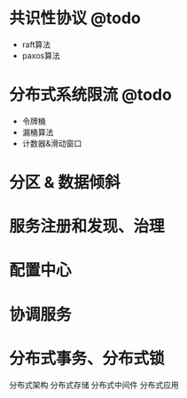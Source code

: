 # 共识性协议 @todo
* raft算法
* paxos算法

# 分布式系统限流 @todo

* 令牌桶
* 漏桶算法
* 计数器&滑动窗口

# 分区 & 数据倾斜

# 服务注册和发现、治理

# 配置中心

# 协调服务

# 分布式事务、分布式锁

分布式架构 分布式存储 分布式中间件 分布式应用